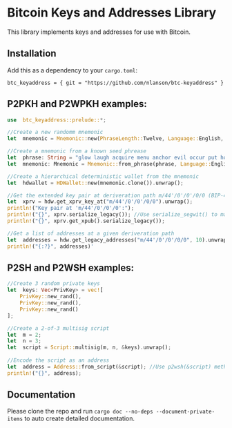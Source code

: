   

# Bitcoin Keys and Addresses Library

  

This library implements keys and addresses for use with Bitcoin.

  
  
  
  

## Installation
Add this as a dependency to your ```cargo.toml```:
```
btc_keyaddress = { git = "https://github.com/nlanson/btc-keyaddress" }
```

## P2PKH and P2WPKH examples:

```rust
use  btc_keyaddress::prelude::*;

//Create a new randomm mnemonic
let  mnemonic = Mnemonic::new(PhraseLength::Twelve, Language::English, "").unwrap();

//Create a mnemonic from a known seed phrease
let  phrase: String = "glow laugh acquire menu anchor evil occur put hover renew calm purpose".to_string();
let  mnemonic: Mnemonic = Mnemonic::from_phrase(phrase, Language::English, "").unwrap();

//Create a hierarchical deterministic wallet from the mnemonic
let  hdwallet = HDWallet::new(mnemonic.clone()).unwrap();

//Get the extended key pair at deriveration path m/44'/0'/0'/0/0 (BIP-44)
let  xprv = hdw.get_xprv_key_at("m/44'/0'/0'/0/0").unwrap();
println!("Key pair at 'm/44'/0'/0'/0':");
println!("{}", xprv.serialize_legacy()); //Use serialize_segwit() to mark the extended key as Segwit
println!("{}", xprv.get_xpub().serialize_legacy());

//Get a list of addresses at a given deriveration path
let  addresses = hdw.get_legacy_addresses("m/44'/0'/0'/0/0", 10).unwrap(); //Use get_segwit_addresses() to get segwit
println!("{:?}", addresses)'
```

## P2SH and P2WSH examples:
```rust
//Create 3 random private keys
let  keys: Vec<PrivKey> = vec![
	PrivKey::new_rand(),
	PrivKey::new_rand(),
	PrivKey::new_rand()
];

//Create a 2-of-3 multisig script
let  m = 2;
let  n = 3;
let  script = Script::multisig(m, n, &keys).unwrap();
 
//Encode the script as an address
let  address = Address::from_script(&script); //Use p2wsh(&script) method to get Segwit P2WSH address
println!("{}", address);

```

  

## Documentation

  

Please clone the repo and run ```cargo doc --no-deps --document-private-items``` to auto create detailed documentation.